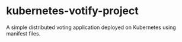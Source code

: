 # kubernetes-votify-project
A simple distributed voting application deployed on Kubernetes using manifest files.
